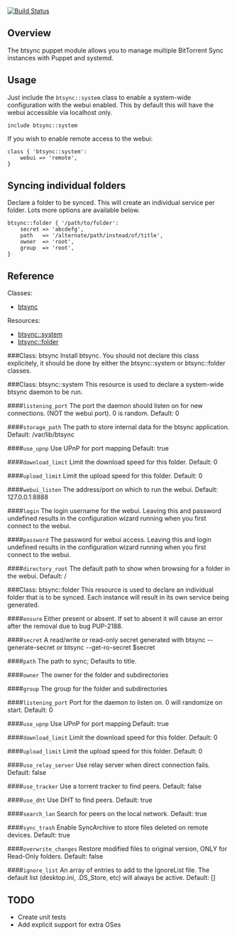 [![Build Status](https://travis-ci.org/justin8/justin8-btsync.svg?branch=master)](https://travis-ci.org/justin8/justin8-btsync)

Overview
--------

The btsync puppet module allows you to manage multiple BitTorrent Sync instances with Puppet and systemd.


Usage
-----

Just include the `btsync::system` class to enable a system-wide configuration with the webui enabled.
This by default this will have the webui accessible via localhost only.

```puppet
include btsync::system
```

If you wish to enable remote access to the webui:

```puppet
class { 'btsync::system':
    webui => 'remote',
}
```

Syncing individual folders
--------------------------

Declare a folder to be synced. This will create an individual service per folder.
Lots more options are available below.

```puppet
btsync::folder { '/path/to/folder':
    secret => 'abcdefg',
    path   => '/alternate/path/instead/of/title',
    owner  => 'root',
    group  => 'root',
}
```

Reference
---------

Classes:

* [btsync](#class-btsync)

Resources:

* [btsync::system](#class-btsyncsystem)
* [btsync::folder](#class-btsyncfolder)

###Class: btsync
Install btsync.
You should not declare this class explicitely, it should be done by either the
btsync::system or btsync::folder classes.

###Class: btsync::system
This resource is used to declare a system-wide btsync daemon to be run.

####`listening_port`
The port the daemon should listen on for new connections. (NOT the webui port).
0 is random. Default: 0

####`storage_path`
The path to store internal data for the btsync application. Default: /var/lib/btsync

####`use_upnp`
Use UPnP for port mapping Default: true

####`download_limit`
Limit the download speed for this folder. Default: 0

####`upload_limit`
Limit the upload speed for this folder. Default: 0

####`webui_listen`
The address/port on which to run the webui. Default: 127.0.0.1:8888

####`login`
The login username for the webui. Leaving this and password undefined results
in the configuration wizard running when you first connect to the webui.

####`password`
The password for webui access. Leaving this and login undefined results in the
configuration wizard running when you first connect to the webui.

####`directory_root`
The default path to show when browsing for a folder in the webui. Default: /

###Class: btsync::folder
This resource is used to declare an individual folder that is to be synced.
Each instance will result in its own service being generated.

####`ensure`
Either present or absent. If set to absent it will cause an error after the
removal due to bug PUP-2188.

####`secret`
A read/write or read-only secret generated with
    btsync --generate-secret
or
    btsync --get-ro-secret $secret

####`path`
The path to sync; Defaults to title.

####`owner`
The owner for the folder and subdirectories

####`group`
The group for the folder and subdirectories

####`listening_port`
Port for the daemon to listen on. 0 will randomize on start. Default: 0

####`use_upnp`
Use UPnP for port mapping Default: true

####`download_limit`
Limit the download speed for this folder. Default: 0

####`upload_limit`
Limit the upload speed for this folder. Default: 0

####`use_relay_server`
Use relay server when direct connection fails. Default: false

####`use_tracker`
Use a torrent tracker to find peers. Default: false

####`use_dht`
Use DHT to find peers. Default: true

####`search_lan`
Search for peers on the local network. Default: true

####`sync_trash`
Enable SyncArchive to store files deleted on remote devices. Default: true

####`overwrite_changes`
Restore modified files to original version, ONLY for Read-Only folders. Default: false

####`ignore_list`
An array of entries to add to the IgnoreList file. The default list (desktop.ini, .DS_Store, etc) will always be active. Default: []


TODO
----

* Create unit tests
* Add explicit support for extra OSes
